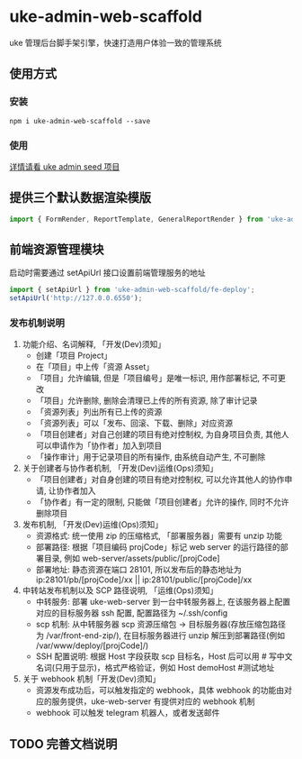 # uke-admin-web-scaffold

uke 管理后台脚手架引擎，快速打造用户体验一致的管理系统

## 使用方式

### 安装

```shell
npm i uke-admin-web-scaffold --save
```

### 使用

[详情请看 uke admin seed 项目](https://github.com/SANGET/uke-admin-seed.git)

## 提供三个默认数据渲染模版

```js
import { FormRender, ReportTemplate, GeneralReportRender } from 'uke-admin-web-scaffold/template-engine';
```

## 前端资源管理模块

启动时需要通过 setApiUrl 接口设置前端管理服务的地址

```js
import { setApiUrl } from 'uke-admin-web-scaffold/fe-deploy';
setApiUrl('http://127.0.0.6550');
```

### 发布机制说明

1. 功能介绍、名词解释, 「开发(Dev)须知」
    - 创建「项目 Project」
    - 在「项目」中上传「资源 Asset」
    - 「项目」允许编辑, 但是「项目编号」是唯一标识, 用作部署标记, 不可更改
    - 「项目」允许删除, 删除会清理已上传的所有资源, 除了审计记录
    - 「资源列表」列出所有已上传的资源
    - 「资源列表」可以「发布、回滚、下载、删除」对应资源
    - 「项目创建者」对自己创建的项目有绝对控制权, 为自身项目负责, 其他人可以申请作为「协作者」加入到项目
    - 「操作审计」用于记录项目的所有操作, 由系统自动产生, 不可删除
2. 关于创建者与协作者机制, 「开发(Dev)运维(Ops)须知」
    - 「项目创建者」对自身创建的项目有绝对控制权, 可以允许其他人的协作申请, 让协作者加入
    - 「协作者」有一定的限制, 只能做「项目创建者」允许的操作, 同时不允许删除项目
3. 发布机制, 「开发(Dev)运维(Ops)须知」
    - 资源格式: 统一使用 zip 的压缩格式, 「部署服务器」需要有 unzip 功能
    - 部署路径: 根据「项目编码 projCode」标记 web server 的运行路径的部署目录, 例如 web-server/assets/public/[projCode]
    - 部署地址: 静态资源在端口 28101, 所以发布后的静态地址为 ip:28101/pb/[projCode]/xx || ip:28101/public/[projCode]/xx
4. 中转站发布机制以及 SCP 路径说明, 「运维(Ops)须知」
    - 中转服务: 部署 uke-web-server 到一台中转服务器上, 在该服务器上配置对应的目标服务器 ssh 配置, 配置路径为 ~/.ssh/config
    - scp 机制: 从中转服务器 scp 资源压缩包 -> 目标服务器(存放压缩包路径为 /var/front-end-zip/), 在目标服务器进行 unzip 解压到部署路径(例如 /var/www/deploy/[projCode]/)
    - SSH 配置说明: 根据 Host 字段获取 scp 目标名，Host 后可以用 # 写中文名词(只用于显示)，格式严格验证，例如 Host demoHost #测试地址
5. 关于 webhook 机制「开发(Dev)须知」
    - 资源发布成功后，可以触发指定的 webhook，具体 webhook 的功能由对应的服务提供，uke-web-server 有提供对应的 webhook 机制
    - webhook 可以触发 telegram 机器人，或者发送邮件

## TODO 完善文档说明
